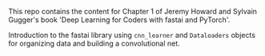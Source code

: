 This repo contains the content for Chapter 1 of Jeremy Howard and Sylvain Gugger's book 'Deep Learning 
for Coders with fastai and PyTorch'. 

Introduction to the fastai library using ```cnn_learner``` and ```Dataloaders``` objects for organizing data and building a convolutional net. 
